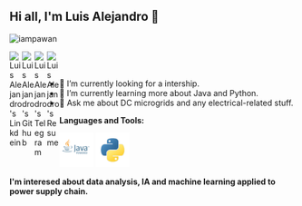 ## Hi all, I'm Luis Alejandro 👋

<p align="left"> <img src="https://komarev.com/ghpvc/?username=iampawan&label=Views&color=blue&style=plastic" alt="iampawan" /> </p>
<a href="https://www.linkedin.com/in/luis-alejandro-429b27134">
  <img align="left" alt="Luis Alejandro's Linkdein" width="22px" src="https://cdn.jsdelivr.net/npm/simple-icons@v3/icons/linkedin.svg" />
</a>  
<a href="https://github.com/Luis-AlejandroC">
  <img align="left" alt="Luis Alejandro's Github" width="22px" src="https://cdn.jsdelivr.net/npm/simple-icons@v3/icons/github.svg" />
</a>
<a href="https://t.me/Parasite_single">
  <img align="left" alt="Luis Alejandro's Telegram" width="22px" src="https://cdn.jsdelivr.net/npm/simple-icons@v3/icons/telegram.svg" />
</a>
<a href="https://drive.google.com/file/d/1cTkJZ30A3m0DXF58mvFTVdU2IyBZnuSC/view?usp=sharing">
  <img align="left" alt="Luis Alejandro's Resume" width="22px" src="https://icons.iconarchive.com/icons/dtafalonso/android-l/512/Drive-icon.png" />
</a>
<br/>
<br/>

- 🔭 I’m currently looking for a intership.
- 🌱 I’m currently learning more about Java and Python.
- 💬 Ask me about DC microgrids and any electrical-related stuff.

**Languages and Tools:**  

<code><img height="60" src="https://raw.githubusercontent.com/github/explore/80688e429a7d4ef2fca1e82350fe8e3517d3494d/topics/java/java.png"></code>
<code><img height="60" src="https://raw.githubusercontent.com/github/explore/80688e429a7d4ef2fca1e82350fe8e3517d3494d/topics/python/python.png"></code>
  
**I'm interesed about data analysis, IA and machine learning applied to power supply chain.**
     
<!--



// Education Section

const educationInfo = {
  display: true, // Set false to hide this section, defaults to true
  schools: [
    {
      schoolName: "Pascual Bravo University",
      logo: require("./assets/images/PascualBravo.jpeg"),
      subHeader: "Electrical Engineering",
      duration: "Currently",
      /*desc: "Participated in the research of XXX and published 3 papers.",
      descBullets: [
        "Lorem ipsum dolor sit amet, consectetur adipiscing elit",
        "Lorem ipsum dolor sit amet, consectetur adipiscing elit"
      ]*/
    },
    {
      schoolName: "Pascual Bravo University",
      logo: require("./assets/images/PascualBravo.jpeg"),
      subHeader: "Electrical technology",
      duration: "February 2016 -  September 2020",
      desc: "DC Microgrid transmission system at I.U. Pascual Bravo",
      /*descBullets: ["Lorem ipsum dolor sit amet, consectetur adipiscing elit"]*/
    }
  ]
};

// Your top 3 proficient stacks/tech experience

const techStack = {
  viewSkillBars: true, //Set it to true to show Proficiency Section
  experience: [
    {
      Stack: "WinCC - PLC programming", //Insert stack or technology you have experience in
      progressPercentage: "70%" //Insert relative proficiency in percentage
    },
    {
      Stack: "Electric design in CADe SIMU and Eplan",
      progressPercentage: "50%"
    },
    {
      Stack: "Java and Python programming",
      progressPercentage: "30%"
    }
  ],
  displayCodersrank: false // Set true to display codersrank badges section need to changes your username in src/containers/skillProgress/skillProgress.js:17:62, defaults to false
};

-->
